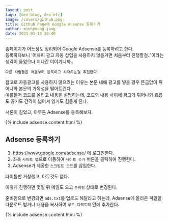 ```yaml
---
layout: post
tags: [dev-blog, dev-etc]
image: /covers/github.png
title: Github Page에 Google Adsense 등록하기
author: minhyeong.jang
date: 2021-03-10 20:40
---
```


홈페이지가 어느정도 정리되어 Google Adsense를 등록하려고 한다.  
등록하다보니 '어차피 광고 자동 삽입을 사용하지 않을거면 처음부터 진행할걸..'이라는 생각이 들었으나 지나간 이야기니까..

`다른 사람들은 처음부터 등록하고 시작하는걸 추천한다.`

참고로 자동광고를 사용하지 않으려는 이유는 본문 내에 광고를 넣을 경우 뜬금없이 튀어나와 본문의 가독성을 떨어트린다.  
예를들어 코드를 올리고 내용을 설명하는데, 코드와 내용 사이에 광고가 튀어나와 흐름도 끊기도 간격이 넓어져 읽기도 힘들게 된다.

서론이 길었고, 아무튼 Adsense를 등록해보자.

{% include adsense.content.html %}

## Adsense 등록하기

1. https://www.google.com/adsense/ 에 로그인한다.
2. 좌측 `사이트 탭`으로 이동하여 `사이트 추가` 버튼을 클릭하여 진행한다.
3. Adsense가 제공한 `스크립트 코드`를 삽입한다.

타이틀만 거창했고, 아무것도 없다.

이렇게 진행하면 몇일 뒤 메일도 오고 `준비됨` 상태로 변경된다.

준비됨으로 변경되면 `ads.txt`를 업로드 해달라고 하는데, Adsense에 올라온 파일을 다운로드 받거나 내용을 복사하여 `루트 디렉토리` 안에 추가한다.

{% include adsense.content.html %}
